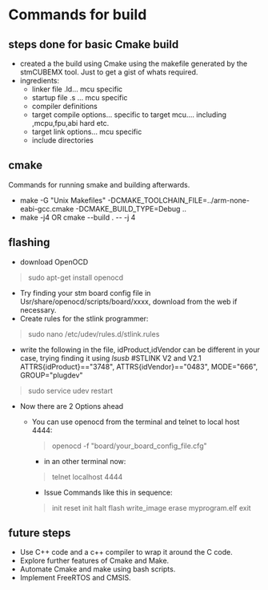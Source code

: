 # Commands for build

## steps done for basic Cmake build
* created a the build using Cmake using the makefile generated by the stmCUBEMX tool. Just to get a gist of whats required.
* ingredients:
    * linker file .ld... mcu specific
    * startup file .s ... mcu specific
    * compiler definitions
    * target compile options... specific to target mcu.... including ,mcpu,fpu,abi hard  etc.
    * target link options... mcu specific
    * include directories

## cmake

Commands for running smake and building afterwards.
* make -G "Unix Makefiles" -DCMAKE_TOOLCHAIN_FILE=../arm-none-eabi-gcc.cmake -DCMAKE_BUILD_TYPE=Debug ..
* make -j4 OR cmake --build . -- -j 4

## flashing
* download OpenOCD
> sudo apt-get install openocd
* Try finding your stm board config file in Usr/share/openocd/scripts/board/xxxx, download from the web if necessary.
* Create rules for the stlink programmer:
> sudo nano /etc/udev/rules.d/stlink.rules
* write the following in the file, idProduct,idVendor can be different in your case, trying finding it using *lsusb*
#STLINK V2 and V2.1
ATTRS{idProduct}=="3748", ATTRS{idVendor}=="0483", MODE="666", GROUP="plugdev"
> sudo service udev restart
* Now there are 2 Options ahead
   * You can use openocd from the terminal and telnet to local host 4444:
      > openocd -f "board/your_board_config_file.cfg"
      * in an other terminal now:
      > telnet localhost 4444
      * Issue Commands like this in sequence:
 
      > init
      > reset init
      > halt
      > flash write_image erase myprogram.elf
      > exit



## future steps

* Use C++ code and a c++ compiler to wrap it around the C code.
* Explore further features of Cmake and Make.
* Automate Cmake and make using bash scripts.
* Implement FreeRTOS and CMSIS.
